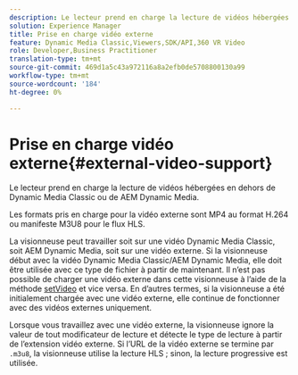 ```yaml
---
description: Le lecteur prend en charge la lecture de vidéos hébergées en dehors de Dynamic Media Classic ou de AEM Dynamic Media.
solution: Experience Manager
title: Prise en charge vidéo externe
feature: Dynamic Media Classic,Viewers,SDK/API,360 VR Video
role: Developer,Business Practitioner
translation-type: tm+mt
source-git-commit: 469d1a5c43a972116a8a2efb0de5708800130a99
workflow-type: tm+mt
source-wordcount: '184'
ht-degree: 0%

---
```



# Prise en charge vidéo externe{#external-video-support}

Le lecteur prend en charge la lecture de vidéos hébergées en dehors de Dynamic Media Classic ou de AEM Dynamic Media.

Les formats pris en charge pour la vidéo externe sont MP4 au format H.264 ou manifeste M3U8 pour le flux HLS.

La visionneuse peut travailler soit sur une vidéo Dynamic Media Classic, soit AEM Dynamic Media, soit sur une vidéo externe. Si la visionneuse début avec la vidéo Dynamic Media Classic/AEM Dynamic Media, elle doit être utilisée avec ce type de fichier à partir de maintenant. Il n’est pas possible de charger une vidéo externe dans cette visionneuse à l’aide de la méthode [setVideo](../../c-html5-aem-asset-viewers/c-html5-aem-video360/c-html5-aem-video360-javascriptapiref/r-html5-aem-video360-javascriptapiref-setvideo.md#reference-85d3422d6ce64a36ac74827120b5a17c) et vice versa. En d’autres termes, si la visionneuse a été initialement chargée avec une vidéo externe, elle continue de fonctionner avec des vidéos externes uniquement.

Lorsque vous travaillez avec une vidéo externe, la visionneuse ignore la valeur de tout modificateur de lecture et détecte le type de lecture à partir de l’extension vidéo externe. Si l’URL de la vidéo externe se termine par `.m3u8`, la visionneuse utilise la lecture HLS ; sinon, la lecture progressive est utilisée.
